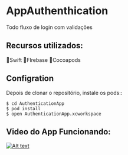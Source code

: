 # AppAuthenthication

Todo fluxo de login com validações

## Recursos utilizados:
  🔹Swift
  🔹FIrebase
  🔹Cocoapods
  
  ## Configration

Depois de clonar o repositório, instale os pods::

```
$ cd AuthenticationApp
$ pod install
$ open AuthenticationApp.xcworkspace
```

## Video do App Funcionando:

[![Alt text](https://img.youtube.com/vi/St8VaRCK6a4/maxresdefault.jpg)](https://youtu.be/St8VaRCK6a4)
